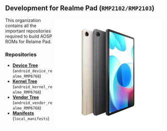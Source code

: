 ## Development for Realme Pad (`RMP2102/RMP2103`)

<img align="right" width="350" height="350" src="https://github.com/Realme-Pad-Dev/.github/blob/main/profile/Image.png?raw=true">

This organization contains all the important repositories required to build AOSP ROMs for Relame Pad.

### Repositories
* [**Device Tree**](https://github.com/Realme-Pad-Dev/android_device_realme_RMP6768) (`android_device_realme_RMP6768`)
* [**Kernel Tree**](https://github.com/Realme-Pad-Dev/android_kernel_realme_RMP6768) (`android_kernel_realme_RMP6768`)
* [**Vendor Tree**](https://github.com/Realme-Pad-Dev/android_vendor_realme_RMP6768) (`android_vendor_realme_RMP6768`)
* [**Manifests**](https://github.com/Realme-Pad-Dev/local_manifests) (`local_manifests`)
